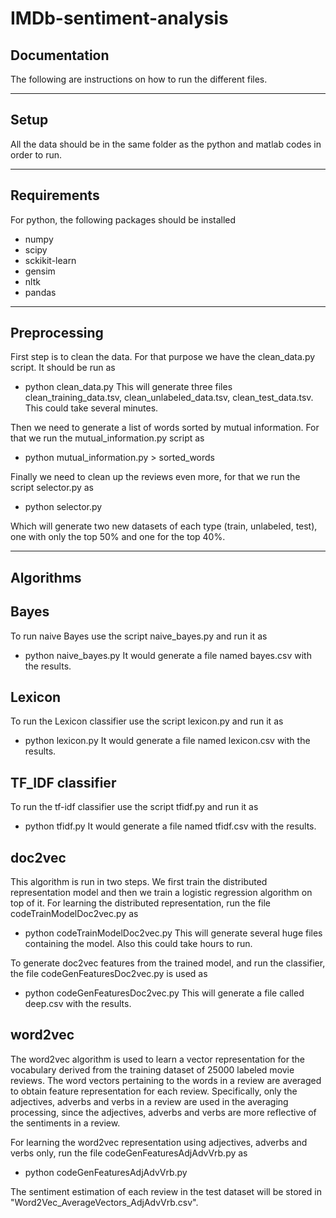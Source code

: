 # IMDb-sentiment-analysis

Documentation
------------------
The following are instructions on how to run the different files.

------------------
Setup
------------------
All the data should be in the same folder as the python and matlab codes in order to run.

------------------
Requirements
------------------
For python, the following packages should be installed
- numpy
- scipy
- sckikit-learn
- gensim
- nltk
- pandas

------------------
Preprocessing
------------------
First step is to clean the data. For that purpose we have the clean_data.py script. It should be run as
- python clean_data.py
This will generate three files clean_training_data.tsv, clean_unlabeled_data.tsv, clean_test_data.tsv.
This could take several minutes.

Then we need to generate a list of words sorted by mutual information. For that we run the mutual_information.py script as
- python mutual_information.py > sorted_words

Finally we need to clean up the reviews even more, for that we run the script selector.py as
- python selector.py

Which will generate two new datasets of each type (train, unlabeled, test), one with only the top 50% and one for the top 40%.

-----------------
Algorithms
-----------------

Bayes
----------------
To run naive Bayes use the script naive_bayes.py and run it as
- python naive_bayes.py
It would generate a file named bayes.csv with the results.

Lexicon
----------------
To run the Lexicon classifier use the script lexicon.py and run it as
- python lexicon.py
It would generate a file named lexicon.csv with the results.

TF_IDF classifier
----------------
To run the tf-idf classifier use the script tfidf.py and run it as
- python tfidf.py
It would generate a file named tfidf.csv with the results.

doc2vec
----------------
This algorithm is run in two steps. We first train the distributed representation model and then we train a logistic regression algorithm on top of it.
For learning the distributed representation, run the file codeTrainModelDoc2vec.py as
- python codeTrainModelDoc2vec.py
This will generate several huge files containing the model. Also this could take hours to run.

To generate doc2vec features from the trained model, and run the classifier, 
the file codeGenFeaturesDoc2vec.py is used as
- python codeGenFeaturesDoc2vec.py
This will generate a file called deep.csv with the results.

word2vec
----------------
The word2vec algorithm is used to learn a vector representation for the vocabulary derived from the training dataset of 25000 labeled movie reviews. The word vectors pertaining to
the words in a review are averaged to obtain feature representation for each review. 
Specifically, only the adjectives, adverbs and verbs in a review are used in the averaging processing, since the adjectives, adverbs and verbs are more reflective of the sentiments
in a review.

For learning the word2vec representation using adjectives, adverbs and verbs only, run the file codeGenFeaturesAdjAdvVrb.py as
- python codeGenFeaturesAdjAdvVrb.py

The sentiment estimation of each review in the test dataset will be stored in "Word2Vec_AverageVectors_AdjAdvVrb.csv".



